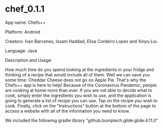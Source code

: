 # chef_0.1.1
App name: Chefs++

Platform: Android

Creators: Ivan Barcenes, Issam Haddad, Elisa Cordeiro Lopes and Xinyu Liu.

Language: Java

Description and Usage:

How much time do you spend looking at the ingredients in your fridge and thinking of a recipe that would include all of them. Well we can save you some time: Cheddar Cheese does not go on Apple Pie. That's why the Chefs++ app is here to help!
Because of the Coronavirus Pandemic, people are cooking at home more than ever. If you are not able to decide what to cook, simply enter the ingredients you wish to use, and the application is going to generate a list of recipe you can use. Tap on the recipe you wish to cook. Finally, click on the "Instructions" button at the bottom of the page to access a website with all of the information you need to know.


We included the following gradle library "github.bumptech.glide:glide:4.11.0"
